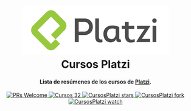 <h1 align="center">
  <img src="logo.png">
  <br/>
  Cursos Platzi
  <br>
</h1>

<h4 align="center">Lista de resúmenes de los cursos de <a href="https://platzi.com/@gildder/#_=_" target="_blank">Platzi</a>.</h4>
<p align="center">
  <a href="http://makeapullrequest.com">
    <img src="https://img.shields.io/badge/PRs-welcome-brightgreen.svg?style=flat-square" alt="PRs Welcome">
  </a>
  <a href="#tabla-de-contenido">
    <img src="https://img.shields.io/badge/editor.md.svg?style=flat-square" alt="Cursos 32">
  </a>
  <a href="https://github.com/gilberet/CursosPlatzi/stargazers">
    <img src="https://img.shields.io/github/stars/gilberet/CursosPlatzi.svg?style=flat-square&label=Stars" alt="CursosPlatzi stars">
  </a>
  <a href="https://github.com/gilberet/CursosPlatzi/network/members">
    <img src="https://img.shields.io/github/forks/gilberet/CursosPlatzi.svg?style=flat-square&label=Fork" alt="CursosPlatzi fork">
  </a>
  <a href="https://github.com/gilberet/CursosPlatzi/watchers">
    <img src="https://img.shields.io/github/watchers/gilberet/CursosPlatzi.svg?style=flat-square&label=Watch&" alt="CursosPlatzi watch">
  </a>
</p>
